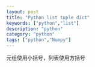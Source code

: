 ```yaml
---
layout: post
title: "Python list tuple dict"
keywords: ["python","list"]
description: "python"
category: "python"
tags: ["python","Numpy"]
---
```


元组使用小括号，列表使用方括号
